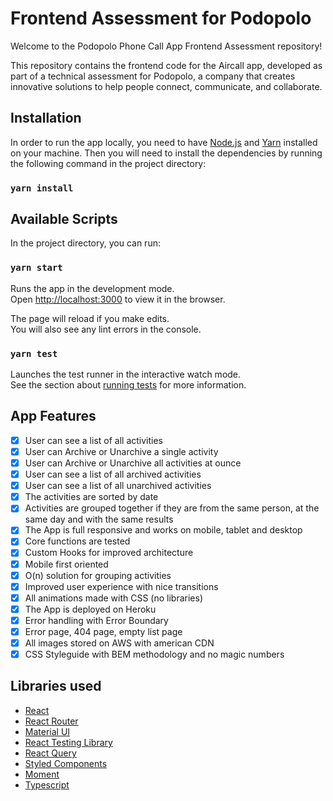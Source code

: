 # Frontend Assessment for Podopolo

Welcome to the Podopolo Phone Call App Frontend Assessment repository!

This repository contains the frontend code for the Aircall app, developed as part of a technical assessment for Podopolo, a company that creates innovative solutions to help people connect, communicate, and collaborate.
## Installation

In order to run the app locally, you need to have [Node.js](https://nodejs.org/en/) and [Yarn](https://yarnpkg.com/) installed on your machine.
Then you will need to install the dependencies by running the following command in the project directory:
### `yarn install`

## Available Scripts

In the project directory, you can run:

### `yarn start`

Runs the app in the development mode.\
Open [http://localhost:3000](http://localhost:3000) to view it in the browser.

The page will reload if you make edits.\
You will also see any lint errors in the console.

### `yarn test`

Launches the test runner in the interactive watch mode.\
See the section about [running tests](https://facebook.github.io/create-react-app/docs/running-tests) for more information.

## App Features
- [x] User can see a list of all activities
- [x] User can Archive or Unarchive a single activity
- [x] User can Archive or Unarchive all activities at ounce
- [x] User can see a list of all archived activities
- [x] User can see a list of all unarchived activities
- [x] The activities are sorted by date
- [x] Activities are grouped together if they are from the same person, at the same day and with the same results
- [x] The App is full responsive and works on mobile, tablet and desktop
- [x] Core functions are tested
- [x] Custom Hooks for improved architecture
- [x] Mobile first oriented
- [x] O(n) solution for grouping activities
- [x] Improved user experience with nice transitions
- [x] All animations made with CSS (no libraries)
- [x] The App is deployed on Heroku
- [x] Error handling with Error Boundary
- [x] Error page, 404 page, empty list page
- [x] All images stored on AWS with american CDN
- [x] CSS Styleguide with BEM methodology and no magic numbers

## Libraries used

- [React](https://reactjs.org/)
- [React Router](https://reactrouter.com/)
- [Material UI](https://material-ui.com/)
- [React Testing Library](https://testing-library.com/docs/react-testing-library/intro/)
- [React Query](https://react-query.tanstack.com/)
- [Styled Components](https://styled-components.com/)
- [Moment](https://momentjs.com/)
- [Typescript](https://www.typescriptlang.org/)
